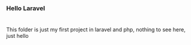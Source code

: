 ### Hello **Laravel**
#
This folder is just my first project in laravel and php, nothing to see here, just hello